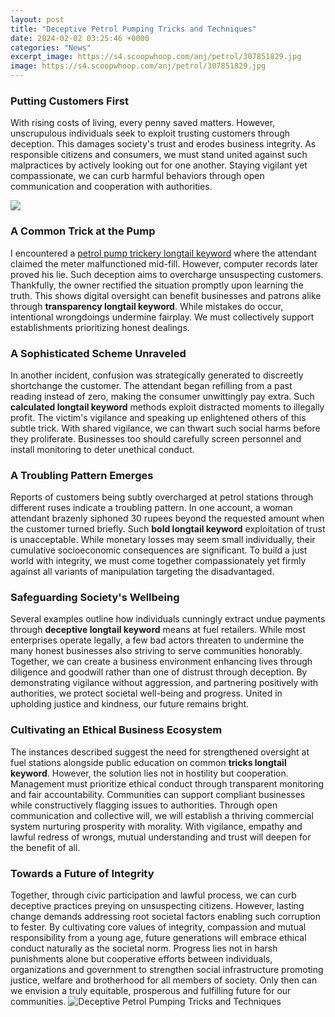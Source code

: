 ```yaml
---
layout: post
title: "Deceptive Petrol Pumping Tricks and Techniques"
date: 2024-02-02 03:25:46 +0000
categories: "News"
excerpt_image: https://s4.scoopwhoop.com/anj/petrol/307851829.jpg
image: https://s4.scoopwhoop.com/anj/petrol/307851829.jpg
---
```


### Putting Customers First
With rising costs of living, every penny saved matters. However, unscrupulous individuals seek to exploit trusting customers through deception. This damages society's trust and erodes business integrity. As responsible citizens and consumers, we must stand united against such malpractices by actively looking out for one another. Staying vigilant yet compassionate, we can curb harmful behaviors through open communication and cooperation with authorities.

![](https://cdn.images.express.co.uk/img/dynamic/24/750x445/1261839.jpg)
### A Common Trick at the Pump 
I encountered a [petrol pump trickery longtail keyword](https://fistore.mysenprints.com/collection/adkisson) where the attendant claimed the meter malfunctioned mid-fill. However, computer records later proved his lie. Such deception aims to overcharge unsuspecting customers. Thankfully, the owner rectified the situation promptly upon learning the truth. This shows digital oversight can benefit businesses and patrons alike through **transparency longtail keyword**. While mistakes do occur, intentional wrongdoings undermine fairplay. We must collectively support establishments prioritizing honest dealings.
### A Sophisticated Scheme Unraveled
In another incident, confusion was strategically generated to discreetly shortchange the customer. The attendant began refilling from a past reading instead of zero, making the consumer unwittingly pay extra. Such **calculated longtail keyword** methods exploit distracted moments to illegally profit. The victim's vigilance and speaking up enlightened others of this subtle trick. With shared vigilance, we can thwart such social harms before they proliferate. Businesses too should carefully screen personnel and install monitoring to deter unethical conduct.
### A Troubling Pattern Emerges 
Reports of customers being subtly overcharged at petrol stations through different ruses indicate a troubling pattern. In one account, a woman attendant brazenly siphoned 30 rupees beyond the requested amount when the customer turned briefly. Such **bold longtail keyword** exploitation of trust is unacceptable. While monetary losses may seem small individually, their cumulative socioeconomic consequences are significant. To build a just world with integrity, we must come together compassionately yet firmly against all variants of manipulation targeting the disadvantaged.
### Safeguarding Society's Wellbeing  
Several examples outline how individuals cunningly extract undue payments through **deceptive longtail keyword** means at fuel retailers. While most enterprises operate legally, a few bad actors threaten to undermine the many honest businesses also striving to serve communities honorably. Together, we can create a business environment enhancing lives through diligence and goodwill rather than one of distrust through deception. By demonstrating vigilance without aggression, and partnering positively with authorities, we protect societal well-being and progress. United in upholding justice and kindness, our future remains bright.
### Cultivating an Ethical Business Ecosystem
The instances described suggest the need for strengthened oversight at fuel stations alongside public education on common **tricks longtail keyword**. However, the solution lies not in hostility but cooperation. Management must prioritize ethical conduct through transparent monitoring and fair accountability. Communities can support compliant businesses while constructively flagging issues to authorities. Through open communication and collective will, we will establish a thriving commercial system nurturing prosperity with morality. With vigilance, empathy and lawful redress of wrongs, mutual understanding and trust will deepen for the benefit of all.
### Towards a Future of Integrity
Together, through civic participation and lawful process, we can curb deceptive practices preying on unsuspecting citizens. However, lasting change demands addressing root societal factors enabling such corruption to fester. By cultivating core values of integrity, compassion and mutual responsibility from a young age, future generations will embrace ethical conduct naturally as the societal norm. Progress lies not in harsh punishments alone but cooperative efforts between individuals, organizations and government to strengthen social infrastructure promoting justice, welfare and brotherhood for all members of society. Only then can we envision a truly equitable, prosperous and fulfilling future for our communities.
![Deceptive Petrol Pumping Tricks and Techniques](https://s4.scoopwhoop.com/anj/petrol/307851829.jpg)